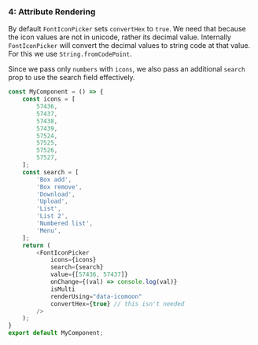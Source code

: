 ### 4: Attribute Rendering

By default `FontIconPicker` sets `convertHex` to `true`. We need that because
the icon values are not in unicode, rather its decimal value. Internally `FontIconPicker`
will convert the decimal values to string code at that value. For this we use `String.fromCodePoint`.

Since we pass only `numbers` with `icons`, we also pass an additional `search`
prop to use the search field effectively.

```js
const MyComponent = () => {
	const icons = [
		57436,
		57437,
		57438,
		57439,
		57524,
		57525,
		57526,
		57527,
	];
	const search = [
		'Box add',
		'Box remove',
		'Download',
		'Upload',
		'List',
		'List 2',
		'Numbered list',
		'Menu',
	];
	return (
		<FontIconPicker
			icons={icons}
			search={search}
			value={[57436, 57437]}
			onChange={(val) => console.log(val)}
			isMulti
			renderUsing="data-icomoon"
			convertHex={true} // this isn't needed
		/>
	);
}
export default MyComponent;
```
